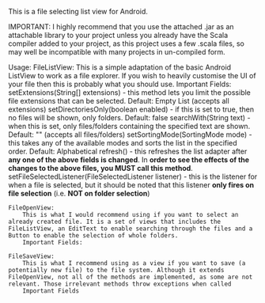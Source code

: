 This is a file selecting list view for Android.

IMPORTANT: I highly recommend that you use the attached .jar as an attachable library to your project unless you already have the Scala compiler added to your project, as this project uses a few .scala files, so may well be incompatible with many projects in un-compiled form.

Usage:
    FileListView:
        This is a simple adaptation of the basic Android ListView to work as a file explorer. If you wish to heavily customise the UI of your file then this is probably what you should use.
        Important Fields: 
            setExtensions(String[] extensions) - this method lets you limit the possible file extensions that can be selected. Default: Empty List (accepts all extensions)
            setDirectoriesOnly(boolean enabled) - if this is set to true, then no files will be shown, only folders. Default: false
            searchWith(String text) - when this is set, only files/folders containing the specified text are shown. Default: "" (accepts all files/folders)
            setSortingMode(SortingMode mode) - this takes any of the available modes and sorts the list in the specified order. Default: Alphabetical
            refresh() - this refreshes the list adapter after **any one of the above fields is changed**. In **order to see the effects of the changes to the above files, you MUST call this method**.
            setFileSelectedListener(FileSelectedListener listener) - this is the listener for when a file is selected, but it should be noted that this listener **only fires on file selection** (i.e. **NOT on folder selection**)

    FileOpenView:
        This is what I would recommend using if you want to select an already created file. It is a set of views that includes the FileListView, an EditText to enable searching through the files and a Button to enable the selection of whole folders. 
        Important Fields: 
        
    FileSaveView:
        This is what I recommend using as a view if you want to save (a potentially new file) to the file system. Although it extends FileOpenView, not all of the methods are implemented, as some are not relevant. Those irrelevant methods throw exceptions when called
        Important Fields